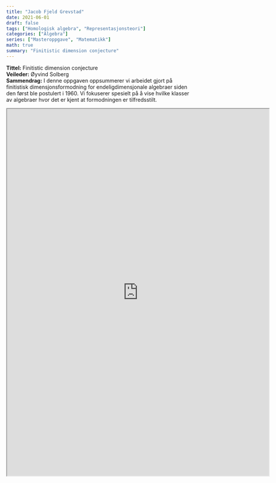 ```yaml
---
title: "Jacob Fjeld Grevstad"
date: 2021-06-01
draft: false
tags: ["Homologisk algebra", "Representasjonsteori"]
categories: ["Algebra"]
series: ["Masteroppgave", "Matematikk"]
math: true
summary: "Finitistic dimension conjecture"
---
```


**Tittel:**    Finitistic dimension conjecture \
**Veileder:**  Øyvind Solberg \
**Sammendrag:** I denne oppgaven oppsummerer vi arbeidet gjort på finitistisk dimensjonsformodning for endeligdimensjonale algebraer siden den først ble postulert i 1960. Vi fokuserer spesielt på å vise hvilke klasser av algebraer hvor det er kjent at formodningen er tilfredsstilt.


<iframe src="https://drive.google.com/file/d/1RZ1udT9whHcQs9Hk6TNs15i3PMjvaY6w/preview" width="700" height="980" allow="autoplay"></iframe>

